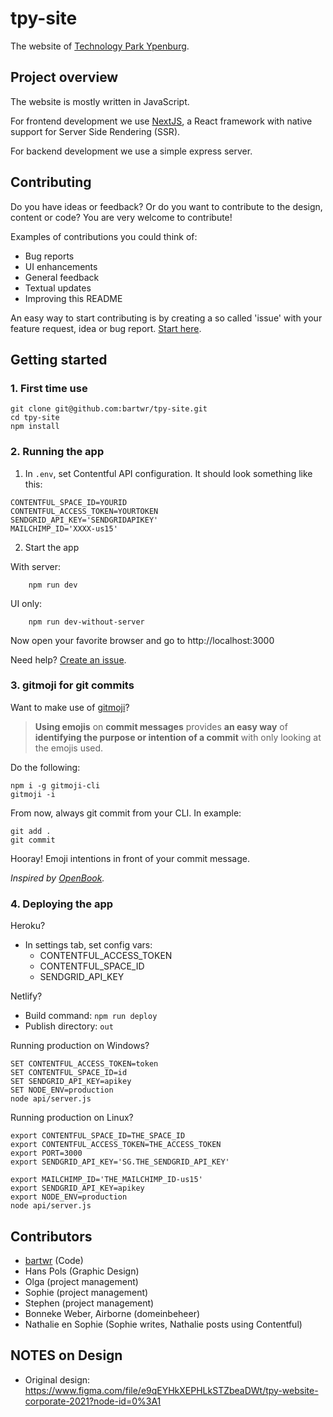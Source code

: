 # tpy-site

The website of [Technology Park Ypenburg](https://technologyparkypenburg.nl/).

## Project overview

The website is mostly written in JavaScript.

For frontend development we use [NextJS](https://nextjs.org/), a React framework with native support for Server Side Rendering (SSR).

For backend development we use a simple express server.

## Contributing

Do you have ideas or feedback? Or do you want to contribute to the design, content or code? You are very welcome to contribute!

Examples of contributions you could think of:

- Bug reports
- UI enhancements
- General feedback
- Textual updates
- Improving this README

An easy way to start contributing is by creating a so called 'issue' with your feature request, idea or bug report. [Start here](https://github.com/bartwr/tpy-site/issues/new).

## Getting started

### 1. First time use

    git clone git@github.com:bartwr/tpy-site.git
    cd tpy-site
    npm install

### 2. Running the app

1. In `.env`, set Contentful API configuration. It should look something like this:

```
CONTENTFUL_SPACE_ID=YOURID
CONTENTFUL_ACCESS_TOKEN=YOURTOKEN
SENDGRID_API_KEY='SENDGRIDAPIKEY'
MAILCHIMP_ID='XXXX-us15'
```

2. Start the app

With server:

        npm run dev

UI only:

        npm run dev-without-server

Now open your favorite browser and go to http://localhost:3000

Need help? [Create an issue](https://github.com/bartwr/tpy-site/issues).

### 3. gitmoji for git commits

Want to make use of [gitmoji](https://gitmoji.carloscuesta.me/)?

> **Using emojis** on **commit messages** provides **an easy way**
> of **identifying the purpose or intention of a commit** with only
> looking at the emojis used.

Do the following:

    npm i -g gitmoji-cli
    gitmoji -i

From now, always git commit from your CLI. In example:

    git add .
    git commit

Hooray! Emoji intentions in front of your commit message.

_Inspired by [OpenBook](https://github.com/OpenbookOrg/openbook-app#git-commit-message-conventions)._

### 4. Deploying the app

Heroku?

- In settings tab, set config vars:
  - CONTENTFUL_ACCESS_TOKEN
  - CONTENTFUL_SPACE_ID
  - SENDGRID_API_KEY

Netlify?

- Build command: `npm run deploy`
- Publish directory: `out`

Running production on Windows?

    SET CONTENTFUL_ACCESS_TOKEN=token
    SET CONTENTFUL_SPACE_ID=id
    SET SENDGRID_API_KEY=apikey
    SET NODE_ENV=production
    node api/server.js

Running production on Linux?

    export CONTENTFUL_SPACE_ID=THE_SPACE_ID
    export CONTENTFUL_ACCESS_TOKEN=THE_ACCESS_TOKEN
    export PORT=3000
    export SENDGRID_API_KEY='SG.THE_SENDGRID_API_KEY'
  
    export MAILCHIMP_ID='THE_MAILCHIMP_ID-us15'
    export SENDGRID_API_KEY=apikey
    export NODE_ENV=production
    node api/server.js

## Contributors

- [bartwr](https://github.com/bartwr/) (Code)
- Hans Pols (Graphic Design)
- Olga (project management)
- Sophie (project management)
- Stephen (project management)
- Bonneke Weber, Airborne (domeinbeheer)
- Nathalie en Sophie (Sophie writes, Nathalie posts using Contentful)

## NOTES on Design

- Original design: https://www.figma.com/file/e9qEYHkXEPHLkSTZbeaDWt/tpy-website-corporate-2021?node-id=0%3A1
